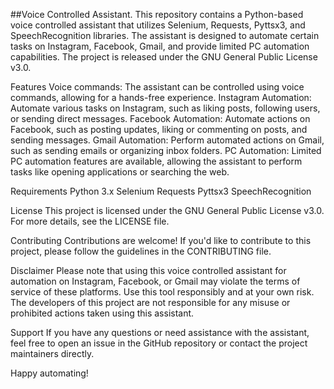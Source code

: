 ##Voice Controlled Assistant.
This repository contains a Python-based voice controlled assistant that utilizes Selenium, Requests, Pyttsx3, and SpeechRecognition libraries. The assistant is designed to automate certain tasks on Instagram, Facebook, Gmail, and provide limited PC automation capabilities. The project is released under the GNU General Public License v3.0.

Features
Voice commands: The assistant can be controlled using voice commands, allowing for a hands-free experience.
Instagram Automation: Automate various tasks on Instagram, such as liking posts, following users, or sending direct messages.
Facebook Automation: Automate actions on Facebook, such as posting updates, liking or commenting on posts, and sending messages.
Gmail Automation: Perform automated actions on Gmail, such as sending emails or organizing inbox folders.
PC Automation: Limited PC automation features are available, allowing the assistant to perform tasks like opening applications or searching the web.

Requirements
Python 3.x
Selenium
Requests
Pyttsx3
SpeechRecognition

License
This project is licensed under the GNU General Public License v3.0. For more details, see the LICENSE file.

Contributing
Contributions are welcome! If you'd like to contribute to this project, please follow the guidelines in the CONTRIBUTING file.

Disclaimer
Please note that using this voice controlled assistant for automation on Instagram, Facebook, or Gmail may violate the terms of service of these platforms. Use this tool responsibly and at your own risk. The developers of this project are not responsible for any misuse or prohibited actions taken using this assistant.

Support
If you have any questions or need assistance with the assistant, feel free to open an issue in the GitHub repository or contact the project maintainers directly.

Happy automating!
 

